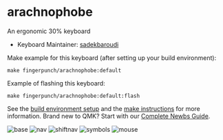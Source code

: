 # arachnophobe

An ergonomic 30% keyboard

* Keyboard Maintainer: [sadekbaroudi](https://github.com/sadekbaroudi)

Make example for this keyboard (after setting up your build environment):

    make fingerpunch/arachnophobe:default

Example of flashing this keyboard:

    make fingerpunch/arachnophobe:default:flash

See the [build environment setup](https://docs.qmk.fm/#/getting_started_build_tools) and the [make instructions](https://docs.qmk.fm/#/getting_started_make_guide) for more information. Brand new to QMK? Start with our [Complete Newbs Guide](https://docs.qmk.fm/#/newbs).

![base](images/01-base.png)
![nav](images/02-nav.png)
![shiftnav](images/03-shiftnav.png)
![symbols](images/04-symbols.png)
![mouse](images/05-mouse.png)